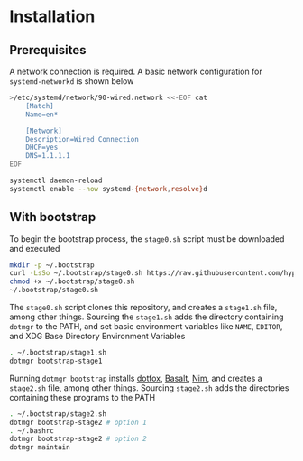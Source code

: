 # Installation

## Prerequisites

A network connection is required. A basic network configuration for `systemd-networkd` is shown below

```sh
>/etc/systemd/network/90-wired.network <<-EOF cat
	[Match]
	Name=en*

	[Network]
	Description=Wired Connection
	DHCP=yes
	DNS=1.1.1.1
EOF

systemctl daemon-reload
systemctl enable --now systemd-{network,resolve}d
```

## With bootstrap

To begin the bootstrap process, the `stage0.sh` script must be downloaded and executed

```sh
mkdir -p ~/.bootstrap
curl -LsSo ~/.bootstrap/stage0.sh https://raw.githubusercontent.com/hyperupcall/dots/main/bootstrap/stage0.sh
chmod +x ~/.bootstrap/stage0.sh
~/.bootstrap/stage0.sh
```

The `stage0.sh` script clones this repository, and creates a `stage1.sh` file, among other things. Sourcing the `stage1.sh` adds the directory containing `dotmgr` to the PATH, and set basic environment variables like `NAME`, `EDITOR`, and XDG Base Directory Environment Variables

```sh
. ~/.bootstrap/stage1.sh
dotmgr bootstrap-stage1
```

Running `dotmgr bootstrap` installs [dotfox](https://github.com/hyperupcall/dotfox), [Basalt](https://github.com/hyperupcall/basalt), [Nim](https://nim-lang.org), and creates a `stage2.sh` file, among other things. Sourcing `stage2.sh` adds the directories containing these programs to the PATH

```sh
. ~/.bootstrap/stage2.sh
dotmgr bootstrap-stage2 # option 1
. ~/.bashrc
dotmgr bootstrap-stage2 # option 2
dotmgr maintain
```
